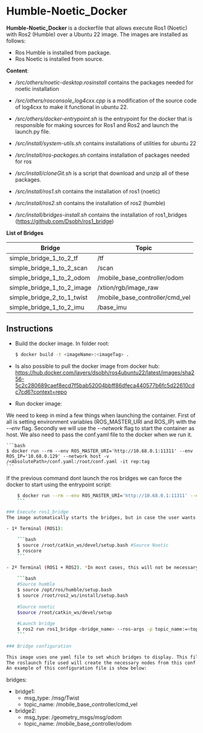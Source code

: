 # Humble-Noetic_Docker


**Humble-Noetic_Docker** is a dockerfile that allows execute Ros1 (Noetic) with Ros2 (Humble) over a Ubuntu 22 image.
The images are installed as follows:

- Ros Humble is installed from package.
- Ros Noetic is installed from source.

**Content**:

- */src/others/noetic-desktop.rosinstall* contains the packages needed for noetic installation
- */src/others/rosconsole_log4cxx.cpp* is a modification of the source code of log4cxx to make it functional in ubuntu 22.
- */src/others/docker-entrypoint.sh* is the entrypoint for the docker that is responsible for making sources for Ros1 and Ros2 and launch the launch.py file.

- */src/install/system-utils.sh* contains installations of utilities for ubuntu 22
- */src/install/ros-packages.sh* contains installation of packages needed for ros
- */src/install/cloneGit.sh* is a script that download and unzip all of these packages.
- */src/install/ros1.sh* contains the installation of ros1 (noetic)
- */src/install/ros2.sh* contains the installation of ros2 (humble)
- */src/install/bridges-install.sh* contains the installation of ros1_bridges (https://github.com/Dsobh/ros1_bridge)


**List of Bridges**

| Bridge | Topic |
| ------ | ----- |
| simple_bridge_1_to_2_tf | /tf |
| simple_bridge_1_to_2_scan | /scan |
| simple_bridge_1_to_2_odom | /mobile_base_controller/odom |
| simple_bridge_1_to_2_image | /xtion/rgb/image_raw |
| simple_bridge_2_to_1_twist | /mobile_base_controller/cmd_vel |
| simple_bridge_1_to_2_imu | /base_imu |


## Instructions

- Build the docker image. In folder root:

	```bash
	$ docker build -t <imageName>:<imageTag> .
	```
- Is also possible to pull the docker image from docker hub: https://hub.docker.com/layers/dsobh/ros4ubuntu22/latest/images/sha256-5c2c280689caef8ecd7f5bab52004bbff86dfeca440577b6fc5d22610cdc7cd6?context=repo

- Run docker image:

We need to keep in mind a few things when launching the container. First of all is setting environment variables (ROS_MASTER_URI and ROS_IP) with the *--env* flag. Secondly we will use the *--network* flag to start the container as host.
We also need to pass the conf.yaml file to the docker when we run it.

	```bash
	$ docker run --rm --env ROS_MASTER_URI='http://10.68.0.1:11311' --env ROS_IP='10.68.0.129' --network host -v /<AbsolutePath>/conf.yaml:/root/conf.yaml -it rep:tag
	```
	
If the previous command dont launch the ros bridges we can force the docker to start using the entrypoint script:

```bash
	$ docker run --rm --env ROS_MASTER_URI='http://10.68.0.1:11311' --env ROS_IP='10.68.0.129' --network host -v /<AbsolutePath>/conf.yaml:/root/conf.yaml -it rep:tag /root/docker-entrypoint.sh
	```

### Execute ros1_bridge
The image automatically starts the bridges, but in case the user wants to start it manually :

- 1º Terminal (ROS1):

	```bash
	$ source /root/catkin_ws/devel/setup.bash #Source Noetic
	$ roscore
	```
	
- 2º Terminal (ROS1 + ROS2). *In most cases, this will not be necessary, since docker starts with the execution of a roslaunch file that deploys the bridges.*

	```bash
	#Source humble
	$ source /opt/ros/humble/setup.bash 
	$ source /root/ros2_ws/install/setup.bash
	
	#Source noetic
	$source /root/catkin_ws/devel/setup
	
	#Launch bridge 
	$ ros2 run ros1_bridge <bridge_name> --ros-args -p topic_name:=<topic_name>
	```
	
### Bridge configuration

This image uses one yaml file to set which bridges to display. This file is named conf.yaml and it contains information about the bridges.
The roslaunch file used will create the necessary nodes from this conf.yaml
An example of this configuration file is show below:

```
bridges:
  - bridge1:
    - msg_type: /msg/Twist
    - topic_name: /mobile_base_controller/cmd_vel
  - bridge2:
    - msg_type: /geometry_msgs/msg/odom
    - topic_name: /mobile_base_controller/odom
    
```

	
